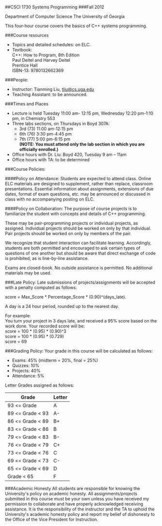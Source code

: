 ##CSCI 1730 Systems Programming 
###Fall 2012 

Department of Computer Science 
The University of Georgia 

This four-hour course covers the basics of C++ systems programming. 

###Course resources
* Topics and detailed schedules: on ELC. 
* Textbook:  
C++: How to Program, 8th Edition  
Paul Deitel and Harvey Deitel  
Prentice Hall  
ISBN-13: 9780132662369  

###People:
* Instructor: Tianming Liu, tliu@cs.uga.edu
* Teaching Assistant: to be announced. 

###Times and Places
* Lecture is held Tuesday 11:00 am- 12:15 pm, Wednesday 12:20 pm-1:10 pm, in Chemistry 553 
* Three labs sections, on Thursdays in Boyd 307A: 
	* 3rd (73) 11:00 am-12:15 pm
	* 6th (76) 3:30 pm-4:45 pm
	* 7th (77) 5:00 pm-6:15 pm  
**(NOTE: You must attend only the lab section in which you are officially enrolled.)**
* Office hours with Dr. Liu: Boyd 420, Tuesday 9 am – 11am
* Office hours with TA: to be determined  

###Course Policies: 

####Policy on Attendance: 
Students are expected to attend class. Online ELC materials are designed to supplement, rather than replace, classroom presentations. Essential information about assignments, extensions of due dates, format of exam questions, etc. may be announced or discussed in class with no accompanying posting on ELC. 

####Policy on Collaboration: 
The purpose of course projects is to familiarize the student with concepts and details of C++ programming. 

These may be pair-programming projects or individual projects, as assigned. Individual projects should be worked on only by that individual. Pair projects should be worked on only by members of the pair. 

We recognize that student interaction can facilitate learning. Accordingly, students are both permitted and encouraged to ask certain types of questions of one another but should be aware that direct exchange of code is prohibited, as is line-by-line assistance. 

Exams are closed-book. No outside assistance is permitted. No additional materials may be used. 

###Late Policy: 
Late submissions of projects/assignments will be accepted with a penalty computed as follows: 

score = Max_Score * Percentage_Score * (0.90)^(days_late). 

A day is a 24 hour period, rounded up to the nearest day. 

For example:  
You turn your project in 3 days late, and received a 95% score based on the work done. Your recorded score will be:  
score = 100 * (0.95) * (0.90)^3  
score = 100 * (0.95) * (0.729)  
score = 69

###Grading Policy: 
Your grade in this course will be calculated as follows: 
* Exams: 45% (midterm = 20%, final = 25%) 
* Quizzes: 10% 
* Projects: 40% 
* Attendance: 5% 

Letter Grades assigned as follows:

Grade | Letter
----- | ------
93 <= Grade | A
89 <= Grade < 93 | A-
86 <= Grade < 89 | B+
83 <= Grade < 86 | B
79 <= Grade < 83 | B-
76 <= Grade < 79 | C+
73 <= Grade < 76 | C
69 <= Grade < 73 | C-
65 <= Grade < 69 | D
Grade < 65 | F

###Academic Honesty
All students are responsible for knowing the University's policy on academic honesty. All assignments/projects submitted in this course must be your own unless you have received my permission to collaborate and have properly acknowledged receiving assistance. It is the responsibility of the instructor and the TA to uphold the University's academic honesty policy and report my belief of dishonesty to the Office of the Vice President for Instruction.

